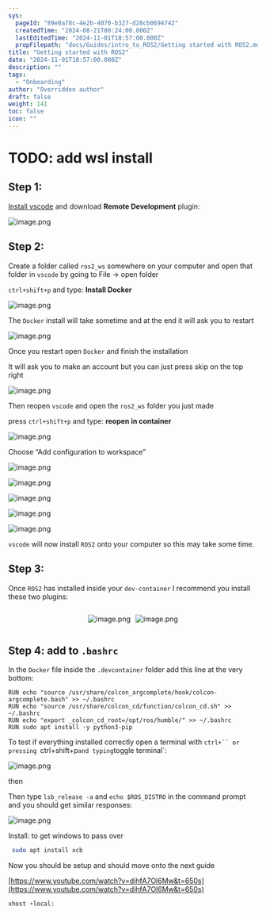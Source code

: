 ```yaml
---
sys:
  pageId: "89e0a78c-4e2b-4070-b327-d28cb0694742"
  createdTime: "2024-08-21T00:24:00.000Z"
  lastEditedTime: "2024-11-01T18:57:00.000Z"
  propFilepath: "docs/Guides/intro_to_ROS2/Getting started with ROS2.md"
title: "Getting started with ROS2"
date: "2024-11-01T18:57:00.000Z"
description: ""
tags:
  - "Onboarding"
author: "Overridden author"
draft: false
weight: 141
toc: false
icon: ""
---
```


# TODO: add wsl install

## Step 1:

[Install vscode](https://code.visualstudio.com/download) and download **Remote Development** plugin:

![image.png](https://prod-files-secure.s3.us-west-2.amazonaws.com/d518164a-d88e-44d1-a4ee-3adb3bd8bce0/efb52993-1881-4a40-b95e-6f020334f022/image.png?X-Amz-Algorithm=AWS4-HMAC-SHA256&X-Amz-Content-Sha256=UNSIGNED-PAYLOAD&X-Amz-Credential=ASIAZI2LB466TXTYUIFB%2F20250328%2Fus-west-2%2Fs3%2Faws4_request&X-Amz-Date=20250328T210714Z&X-Amz-Expires=3600&X-Amz-Security-Token=IQoJb3JpZ2luX2VjEP3%2F%2F%2F%2F%2F%2F%2F%2F%2F%2FwEaCXVzLXdlc3QtMiJGMEQCIDYaOE6hP48uqef18Sn7vl52kpQgDOxLfLjTqpO2TbMWAiBkQocYttQPbGwpQm1tsdGW9ZD02BsRBbGplfLFg6%2Fgjyr%2FAwhmEAAaDDYzNzQyMzE4MzgwNSIMKHtPjQCpQPOMNY%2FxKtwDtCurUy9CNLvMW%2BxAmNfdTqA8zhFvblIvJejtDHf45NvDw3eCQwhR1Tuku5diDKLT1dq5z6KV6VnrdOLyhNXYxpBoMI7Maf4GXB6n6s3fadQKjsSoA3d3o8ku3c6PYBS0a4ZGs450M457ZXWXoYUidVIoAQR24oi919%2FC4UOmrFeo1k%2FHzbS7wnNeiDej%2BH7HUDHw%2FulgXcZF9zKVX0F12Tw8GrRobZh43IPe8OrjBBTJWvvg4mt%2FgVHIOFzY0AV975QWxc%2FSYMzU%2FKVlvbJy8xAwUXSvHdfOM0n741GhUSnhI5Gr7GDcArOPlgFh3cYLB9ofp%2Bpq6lBK3nRVRGApFLuZsapCye2SYt4zb4y7GJNnMkIf%2BG%2Fg6Mfs%2BYvu0z5XjDJ0JCU9ktIyFfUrNpZZmyY5hZDQ7kSk6lXxLity%2FxcQvqK%2F0sl6wQMkAnA7tuqMfDCElj%2FisPfSsAMEy5KG371NpIEqF6mHSdTpDBMdq3ovKvljy5Dv28s1pgHJd4bp2xj3gLGYazRCyMTmVdfC31WzAQubX%2F7nmsboPG%2Fa1p1byEPXLSIegBfYSZHP9vVaO6WxodNLlnb8yiGYXm20DDmVIopjUg2NATk1rbauc0LpoPhXXAgIs6gAO4Qw8I6cvwY6pgHhKWBc9U7N7tjnsIFX83Cje6o4ZaV2ByanYQi04k0A2XBpKjRdMUkJPdQbIMotP06HktORKv2u5PiiHoL6TSp4Ctf2p2zeDAWxqarYcBgVYpugcSRpOoilXhkUM0mMwAk5mKFSafaLpoL1lAgAMcoFP%2BMMrCAag2WPad%2BX9hC19m8A0BjnLb6b92YmZFv0a2P%2BPyAQHsnDwIdFxDE%2B1MXFZZ%2FUmCY9&X-Amz-Signature=48050657d6953f80484829f699832e6c50490c46db43db4401f91321c842376d&X-Amz-SignedHeaders=host&x-id=GetObject)

## Step 2:

Create a folder called `ros2_ws` somewhere on your computer and open that folder in `vscode` by going to File → open folder 

`ctrl+shift+p` and type: **Install Docker**

![image.png](https://prod-files-secure.s3.us-west-2.amazonaws.com/d518164a-d88e-44d1-a4ee-3adb3bd8bce0/2269dc0e-1cd5-47ff-bceb-c04ad9b2eab0/image.png?X-Amz-Algorithm=AWS4-HMAC-SHA256&X-Amz-Content-Sha256=UNSIGNED-PAYLOAD&X-Amz-Credential=ASIAZI2LB466TXTYUIFB%2F20250328%2Fus-west-2%2Fs3%2Faws4_request&X-Amz-Date=20250328T210714Z&X-Amz-Expires=3600&X-Amz-Security-Token=IQoJb3JpZ2luX2VjEP3%2F%2F%2F%2F%2F%2F%2F%2F%2F%2FwEaCXVzLXdlc3QtMiJGMEQCIDYaOE6hP48uqef18Sn7vl52kpQgDOxLfLjTqpO2TbMWAiBkQocYttQPbGwpQm1tsdGW9ZD02BsRBbGplfLFg6%2Fgjyr%2FAwhmEAAaDDYzNzQyMzE4MzgwNSIMKHtPjQCpQPOMNY%2FxKtwDtCurUy9CNLvMW%2BxAmNfdTqA8zhFvblIvJejtDHf45NvDw3eCQwhR1Tuku5diDKLT1dq5z6KV6VnrdOLyhNXYxpBoMI7Maf4GXB6n6s3fadQKjsSoA3d3o8ku3c6PYBS0a4ZGs450M457ZXWXoYUidVIoAQR24oi919%2FC4UOmrFeo1k%2FHzbS7wnNeiDej%2BH7HUDHw%2FulgXcZF9zKVX0F12Tw8GrRobZh43IPe8OrjBBTJWvvg4mt%2FgVHIOFzY0AV975QWxc%2FSYMzU%2FKVlvbJy8xAwUXSvHdfOM0n741GhUSnhI5Gr7GDcArOPlgFh3cYLB9ofp%2Bpq6lBK3nRVRGApFLuZsapCye2SYt4zb4y7GJNnMkIf%2BG%2Fg6Mfs%2BYvu0z5XjDJ0JCU9ktIyFfUrNpZZmyY5hZDQ7kSk6lXxLity%2FxcQvqK%2F0sl6wQMkAnA7tuqMfDCElj%2FisPfSsAMEy5KG371NpIEqF6mHSdTpDBMdq3ovKvljy5Dv28s1pgHJd4bp2xj3gLGYazRCyMTmVdfC31WzAQubX%2F7nmsboPG%2Fa1p1byEPXLSIegBfYSZHP9vVaO6WxodNLlnb8yiGYXm20DDmVIopjUg2NATk1rbauc0LpoPhXXAgIs6gAO4Qw8I6cvwY6pgHhKWBc9U7N7tjnsIFX83Cje6o4ZaV2ByanYQi04k0A2XBpKjRdMUkJPdQbIMotP06HktORKv2u5PiiHoL6TSp4Ctf2p2zeDAWxqarYcBgVYpugcSRpOoilXhkUM0mMwAk5mKFSafaLpoL1lAgAMcoFP%2BMMrCAag2WPad%2BX9hC19m8A0BjnLb6b92YmZFv0a2P%2BPyAQHsnDwIdFxDE%2B1MXFZZ%2FUmCY9&X-Amz-Signature=6911fbb774c35e37c0fbee9e64ef32c2ce4ee3c453ca25d55ef0040fe69e996d&X-Amz-SignedHeaders=host&x-id=GetObject)

The `Docker` install will take sometime and at the end it will ask you to restart

![image.png](https://prod-files-secure.s3.us-west-2.amazonaws.com/d518164a-d88e-44d1-a4ee-3adb3bd8bce0/ed233f78-be33-4b1f-b89c-9c346c0e961e/image.png?X-Amz-Algorithm=AWS4-HMAC-SHA256&X-Amz-Content-Sha256=UNSIGNED-PAYLOAD&X-Amz-Credential=ASIAZI2LB466TXTYUIFB%2F20250328%2Fus-west-2%2Fs3%2Faws4_request&X-Amz-Date=20250328T210714Z&X-Amz-Expires=3600&X-Amz-Security-Token=IQoJb3JpZ2luX2VjEP3%2F%2F%2F%2F%2F%2F%2F%2F%2F%2FwEaCXVzLXdlc3QtMiJGMEQCIDYaOE6hP48uqef18Sn7vl52kpQgDOxLfLjTqpO2TbMWAiBkQocYttQPbGwpQm1tsdGW9ZD02BsRBbGplfLFg6%2Fgjyr%2FAwhmEAAaDDYzNzQyMzE4MzgwNSIMKHtPjQCpQPOMNY%2FxKtwDtCurUy9CNLvMW%2BxAmNfdTqA8zhFvblIvJejtDHf45NvDw3eCQwhR1Tuku5diDKLT1dq5z6KV6VnrdOLyhNXYxpBoMI7Maf4GXB6n6s3fadQKjsSoA3d3o8ku3c6PYBS0a4ZGs450M457ZXWXoYUidVIoAQR24oi919%2FC4UOmrFeo1k%2FHzbS7wnNeiDej%2BH7HUDHw%2FulgXcZF9zKVX0F12Tw8GrRobZh43IPe8OrjBBTJWvvg4mt%2FgVHIOFzY0AV975QWxc%2FSYMzU%2FKVlvbJy8xAwUXSvHdfOM0n741GhUSnhI5Gr7GDcArOPlgFh3cYLB9ofp%2Bpq6lBK3nRVRGApFLuZsapCye2SYt4zb4y7GJNnMkIf%2BG%2Fg6Mfs%2BYvu0z5XjDJ0JCU9ktIyFfUrNpZZmyY5hZDQ7kSk6lXxLity%2FxcQvqK%2F0sl6wQMkAnA7tuqMfDCElj%2FisPfSsAMEy5KG371NpIEqF6mHSdTpDBMdq3ovKvljy5Dv28s1pgHJd4bp2xj3gLGYazRCyMTmVdfC31WzAQubX%2F7nmsboPG%2Fa1p1byEPXLSIegBfYSZHP9vVaO6WxodNLlnb8yiGYXm20DDmVIopjUg2NATk1rbauc0LpoPhXXAgIs6gAO4Qw8I6cvwY6pgHhKWBc9U7N7tjnsIFX83Cje6o4ZaV2ByanYQi04k0A2XBpKjRdMUkJPdQbIMotP06HktORKv2u5PiiHoL6TSp4Ctf2p2zeDAWxqarYcBgVYpugcSRpOoilXhkUM0mMwAk5mKFSafaLpoL1lAgAMcoFP%2BMMrCAag2WPad%2BX9hC19m8A0BjnLb6b92YmZFv0a2P%2BPyAQHsnDwIdFxDE%2B1MXFZZ%2FUmCY9&X-Amz-Signature=776ef8d6513d9ca8276d70ed12ea3421ea39f6064e74ad14797b549d6ef462cc&X-Amz-SignedHeaders=host&x-id=GetObject)

Once you restart open `Docker` and finish the installation

It will ask you to make an account but you can just press skip on the top right

![image.png](https://prod-files-secure.s3.us-west-2.amazonaws.com/d518164a-d88e-44d1-a4ee-3adb3bd8bce0/21010ad9-1659-4fd9-9f59-9932a09b2a3d/image.png?X-Amz-Algorithm=AWS4-HMAC-SHA256&X-Amz-Content-Sha256=UNSIGNED-PAYLOAD&X-Amz-Credential=ASIAZI2LB466TXTYUIFB%2F20250328%2Fus-west-2%2Fs3%2Faws4_request&X-Amz-Date=20250328T210714Z&X-Amz-Expires=3600&X-Amz-Security-Token=IQoJb3JpZ2luX2VjEP3%2F%2F%2F%2F%2F%2F%2F%2F%2F%2FwEaCXVzLXdlc3QtMiJGMEQCIDYaOE6hP48uqef18Sn7vl52kpQgDOxLfLjTqpO2TbMWAiBkQocYttQPbGwpQm1tsdGW9ZD02BsRBbGplfLFg6%2Fgjyr%2FAwhmEAAaDDYzNzQyMzE4MzgwNSIMKHtPjQCpQPOMNY%2FxKtwDtCurUy9CNLvMW%2BxAmNfdTqA8zhFvblIvJejtDHf45NvDw3eCQwhR1Tuku5diDKLT1dq5z6KV6VnrdOLyhNXYxpBoMI7Maf4GXB6n6s3fadQKjsSoA3d3o8ku3c6PYBS0a4ZGs450M457ZXWXoYUidVIoAQR24oi919%2FC4UOmrFeo1k%2FHzbS7wnNeiDej%2BH7HUDHw%2FulgXcZF9zKVX0F12Tw8GrRobZh43IPe8OrjBBTJWvvg4mt%2FgVHIOFzY0AV975QWxc%2FSYMzU%2FKVlvbJy8xAwUXSvHdfOM0n741GhUSnhI5Gr7GDcArOPlgFh3cYLB9ofp%2Bpq6lBK3nRVRGApFLuZsapCye2SYt4zb4y7GJNnMkIf%2BG%2Fg6Mfs%2BYvu0z5XjDJ0JCU9ktIyFfUrNpZZmyY5hZDQ7kSk6lXxLity%2FxcQvqK%2F0sl6wQMkAnA7tuqMfDCElj%2FisPfSsAMEy5KG371NpIEqF6mHSdTpDBMdq3ovKvljy5Dv28s1pgHJd4bp2xj3gLGYazRCyMTmVdfC31WzAQubX%2F7nmsboPG%2Fa1p1byEPXLSIegBfYSZHP9vVaO6WxodNLlnb8yiGYXm20DDmVIopjUg2NATk1rbauc0LpoPhXXAgIs6gAO4Qw8I6cvwY6pgHhKWBc9U7N7tjnsIFX83Cje6o4ZaV2ByanYQi04k0A2XBpKjRdMUkJPdQbIMotP06HktORKv2u5PiiHoL6TSp4Ctf2p2zeDAWxqarYcBgVYpugcSRpOoilXhkUM0mMwAk5mKFSafaLpoL1lAgAMcoFP%2BMMrCAag2WPad%2BX9hC19m8A0BjnLb6b92YmZFv0a2P%2BPyAQHsnDwIdFxDE%2B1MXFZZ%2FUmCY9&X-Amz-Signature=39302a5123a5a5d63e0b5f1f07c664538eeef2172072e5ceb17676b0820c36ca&X-Amz-SignedHeaders=host&x-id=GetObject)

Then reopen `vscode` and open the `ros2_ws` folder you just made

press `ctrl+shift+p` and type: **reopen in container**

![image.png](https://prod-files-secure.s3.us-west-2.amazonaws.com/d518164a-d88e-44d1-a4ee-3adb3bd8bce0/4e93b8c2-41ad-488c-8095-c74205196118/image.png?X-Amz-Algorithm=AWS4-HMAC-SHA256&X-Amz-Content-Sha256=UNSIGNED-PAYLOAD&X-Amz-Credential=ASIAZI2LB466TXTYUIFB%2F20250328%2Fus-west-2%2Fs3%2Faws4_request&X-Amz-Date=20250328T210714Z&X-Amz-Expires=3600&X-Amz-Security-Token=IQoJb3JpZ2luX2VjEP3%2F%2F%2F%2F%2F%2F%2F%2F%2F%2FwEaCXVzLXdlc3QtMiJGMEQCIDYaOE6hP48uqef18Sn7vl52kpQgDOxLfLjTqpO2TbMWAiBkQocYttQPbGwpQm1tsdGW9ZD02BsRBbGplfLFg6%2Fgjyr%2FAwhmEAAaDDYzNzQyMzE4MzgwNSIMKHtPjQCpQPOMNY%2FxKtwDtCurUy9CNLvMW%2BxAmNfdTqA8zhFvblIvJejtDHf45NvDw3eCQwhR1Tuku5diDKLT1dq5z6KV6VnrdOLyhNXYxpBoMI7Maf4GXB6n6s3fadQKjsSoA3d3o8ku3c6PYBS0a4ZGs450M457ZXWXoYUidVIoAQR24oi919%2FC4UOmrFeo1k%2FHzbS7wnNeiDej%2BH7HUDHw%2FulgXcZF9zKVX0F12Tw8GrRobZh43IPe8OrjBBTJWvvg4mt%2FgVHIOFzY0AV975QWxc%2FSYMzU%2FKVlvbJy8xAwUXSvHdfOM0n741GhUSnhI5Gr7GDcArOPlgFh3cYLB9ofp%2Bpq6lBK3nRVRGApFLuZsapCye2SYt4zb4y7GJNnMkIf%2BG%2Fg6Mfs%2BYvu0z5XjDJ0JCU9ktIyFfUrNpZZmyY5hZDQ7kSk6lXxLity%2FxcQvqK%2F0sl6wQMkAnA7tuqMfDCElj%2FisPfSsAMEy5KG371NpIEqF6mHSdTpDBMdq3ovKvljy5Dv28s1pgHJd4bp2xj3gLGYazRCyMTmVdfC31WzAQubX%2F7nmsboPG%2Fa1p1byEPXLSIegBfYSZHP9vVaO6WxodNLlnb8yiGYXm20DDmVIopjUg2NATk1rbauc0LpoPhXXAgIs6gAO4Qw8I6cvwY6pgHhKWBc9U7N7tjnsIFX83Cje6o4ZaV2ByanYQi04k0A2XBpKjRdMUkJPdQbIMotP06HktORKv2u5PiiHoL6TSp4Ctf2p2zeDAWxqarYcBgVYpugcSRpOoilXhkUM0mMwAk5mKFSafaLpoL1lAgAMcoFP%2BMMrCAag2WPad%2BX9hC19m8A0BjnLb6b92YmZFv0a2P%2BPyAQHsnDwIdFxDE%2B1MXFZZ%2FUmCY9&X-Amz-Signature=11f25f7d381646683814a776989af84219c93af6d67ae92315cbfb6dadb4d50b&X-Amz-SignedHeaders=host&x-id=GetObject)

Choose “Add configuration to workspace”

![image.png](https://prod-files-secure.s3.us-west-2.amazonaws.com/d518164a-d88e-44d1-a4ee-3adb3bd8bce0/9560b282-5060-4989-ba37-97e7b2c22476/image.png?X-Amz-Algorithm=AWS4-HMAC-SHA256&X-Amz-Content-Sha256=UNSIGNED-PAYLOAD&X-Amz-Credential=ASIAZI2LB466TXTYUIFB%2F20250328%2Fus-west-2%2Fs3%2Faws4_request&X-Amz-Date=20250328T210714Z&X-Amz-Expires=3600&X-Amz-Security-Token=IQoJb3JpZ2luX2VjEP3%2F%2F%2F%2F%2F%2F%2F%2F%2F%2FwEaCXVzLXdlc3QtMiJGMEQCIDYaOE6hP48uqef18Sn7vl52kpQgDOxLfLjTqpO2TbMWAiBkQocYttQPbGwpQm1tsdGW9ZD02BsRBbGplfLFg6%2Fgjyr%2FAwhmEAAaDDYzNzQyMzE4MzgwNSIMKHtPjQCpQPOMNY%2FxKtwDtCurUy9CNLvMW%2BxAmNfdTqA8zhFvblIvJejtDHf45NvDw3eCQwhR1Tuku5diDKLT1dq5z6KV6VnrdOLyhNXYxpBoMI7Maf4GXB6n6s3fadQKjsSoA3d3o8ku3c6PYBS0a4ZGs450M457ZXWXoYUidVIoAQR24oi919%2FC4UOmrFeo1k%2FHzbS7wnNeiDej%2BH7HUDHw%2FulgXcZF9zKVX0F12Tw8GrRobZh43IPe8OrjBBTJWvvg4mt%2FgVHIOFzY0AV975QWxc%2FSYMzU%2FKVlvbJy8xAwUXSvHdfOM0n741GhUSnhI5Gr7GDcArOPlgFh3cYLB9ofp%2Bpq6lBK3nRVRGApFLuZsapCye2SYt4zb4y7GJNnMkIf%2BG%2Fg6Mfs%2BYvu0z5XjDJ0JCU9ktIyFfUrNpZZmyY5hZDQ7kSk6lXxLity%2FxcQvqK%2F0sl6wQMkAnA7tuqMfDCElj%2FisPfSsAMEy5KG371NpIEqF6mHSdTpDBMdq3ovKvljy5Dv28s1pgHJd4bp2xj3gLGYazRCyMTmVdfC31WzAQubX%2F7nmsboPG%2Fa1p1byEPXLSIegBfYSZHP9vVaO6WxodNLlnb8yiGYXm20DDmVIopjUg2NATk1rbauc0LpoPhXXAgIs6gAO4Qw8I6cvwY6pgHhKWBc9U7N7tjnsIFX83Cje6o4ZaV2ByanYQi04k0A2XBpKjRdMUkJPdQbIMotP06HktORKv2u5PiiHoL6TSp4Ctf2p2zeDAWxqarYcBgVYpugcSRpOoilXhkUM0mMwAk5mKFSafaLpoL1lAgAMcoFP%2BMMrCAag2WPad%2BX9hC19m8A0BjnLb6b92YmZFv0a2P%2BPyAQHsnDwIdFxDE%2B1MXFZZ%2FUmCY9&X-Amz-Signature=7dbfa25b8fb12258f70ce7d96ea7efe595fd71ecf0e0ee4bf5abc7ab637532d6&X-Amz-SignedHeaders=host&x-id=GetObject)

![image.png](https://prod-files-secure.s3.us-west-2.amazonaws.com/d518164a-d88e-44d1-a4ee-3adb3bd8bce0/2ee63f81-886b-48e8-a553-dc6e5eac99e4/image.png?X-Amz-Algorithm=AWS4-HMAC-SHA256&X-Amz-Content-Sha256=UNSIGNED-PAYLOAD&X-Amz-Credential=ASIAZI2LB466TXTYUIFB%2F20250328%2Fus-west-2%2Fs3%2Faws4_request&X-Amz-Date=20250328T210714Z&X-Amz-Expires=3600&X-Amz-Security-Token=IQoJb3JpZ2luX2VjEP3%2F%2F%2F%2F%2F%2F%2F%2F%2F%2FwEaCXVzLXdlc3QtMiJGMEQCIDYaOE6hP48uqef18Sn7vl52kpQgDOxLfLjTqpO2TbMWAiBkQocYttQPbGwpQm1tsdGW9ZD02BsRBbGplfLFg6%2Fgjyr%2FAwhmEAAaDDYzNzQyMzE4MzgwNSIMKHtPjQCpQPOMNY%2FxKtwDtCurUy9CNLvMW%2BxAmNfdTqA8zhFvblIvJejtDHf45NvDw3eCQwhR1Tuku5diDKLT1dq5z6KV6VnrdOLyhNXYxpBoMI7Maf4GXB6n6s3fadQKjsSoA3d3o8ku3c6PYBS0a4ZGs450M457ZXWXoYUidVIoAQR24oi919%2FC4UOmrFeo1k%2FHzbS7wnNeiDej%2BH7HUDHw%2FulgXcZF9zKVX0F12Tw8GrRobZh43IPe8OrjBBTJWvvg4mt%2FgVHIOFzY0AV975QWxc%2FSYMzU%2FKVlvbJy8xAwUXSvHdfOM0n741GhUSnhI5Gr7GDcArOPlgFh3cYLB9ofp%2Bpq6lBK3nRVRGApFLuZsapCye2SYt4zb4y7GJNnMkIf%2BG%2Fg6Mfs%2BYvu0z5XjDJ0JCU9ktIyFfUrNpZZmyY5hZDQ7kSk6lXxLity%2FxcQvqK%2F0sl6wQMkAnA7tuqMfDCElj%2FisPfSsAMEy5KG371NpIEqF6mHSdTpDBMdq3ovKvljy5Dv28s1pgHJd4bp2xj3gLGYazRCyMTmVdfC31WzAQubX%2F7nmsboPG%2Fa1p1byEPXLSIegBfYSZHP9vVaO6WxodNLlnb8yiGYXm20DDmVIopjUg2NATk1rbauc0LpoPhXXAgIs6gAO4Qw8I6cvwY6pgHhKWBc9U7N7tjnsIFX83Cje6o4ZaV2ByanYQi04k0A2XBpKjRdMUkJPdQbIMotP06HktORKv2u5PiiHoL6TSp4Ctf2p2zeDAWxqarYcBgVYpugcSRpOoilXhkUM0mMwAk5mKFSafaLpoL1lAgAMcoFP%2BMMrCAag2WPad%2BX9hC19m8A0BjnLb6b92YmZFv0a2P%2BPyAQHsnDwIdFxDE%2B1MXFZZ%2FUmCY9&X-Amz-Signature=205ee69a21192c065da37fd4632a1a7fed52fece92fd6c2c7a8978ebabfef611&X-Amz-SignedHeaders=host&x-id=GetObject)

![image.png](https://prod-files-secure.s3.us-west-2.amazonaws.com/d518164a-d88e-44d1-a4ee-3adb3bd8bce0/ae1580b2-b048-407e-aed9-b584224a7a04/image.png?X-Amz-Algorithm=AWS4-HMAC-SHA256&X-Amz-Content-Sha256=UNSIGNED-PAYLOAD&X-Amz-Credential=ASIAZI2LB466TXTYUIFB%2F20250328%2Fus-west-2%2Fs3%2Faws4_request&X-Amz-Date=20250328T210714Z&X-Amz-Expires=3600&X-Amz-Security-Token=IQoJb3JpZ2luX2VjEP3%2F%2F%2F%2F%2F%2F%2F%2F%2F%2FwEaCXVzLXdlc3QtMiJGMEQCIDYaOE6hP48uqef18Sn7vl52kpQgDOxLfLjTqpO2TbMWAiBkQocYttQPbGwpQm1tsdGW9ZD02BsRBbGplfLFg6%2Fgjyr%2FAwhmEAAaDDYzNzQyMzE4MzgwNSIMKHtPjQCpQPOMNY%2FxKtwDtCurUy9CNLvMW%2BxAmNfdTqA8zhFvblIvJejtDHf45NvDw3eCQwhR1Tuku5diDKLT1dq5z6KV6VnrdOLyhNXYxpBoMI7Maf4GXB6n6s3fadQKjsSoA3d3o8ku3c6PYBS0a4ZGs450M457ZXWXoYUidVIoAQR24oi919%2FC4UOmrFeo1k%2FHzbS7wnNeiDej%2BH7HUDHw%2FulgXcZF9zKVX0F12Tw8GrRobZh43IPe8OrjBBTJWvvg4mt%2FgVHIOFzY0AV975QWxc%2FSYMzU%2FKVlvbJy8xAwUXSvHdfOM0n741GhUSnhI5Gr7GDcArOPlgFh3cYLB9ofp%2Bpq6lBK3nRVRGApFLuZsapCye2SYt4zb4y7GJNnMkIf%2BG%2Fg6Mfs%2BYvu0z5XjDJ0JCU9ktIyFfUrNpZZmyY5hZDQ7kSk6lXxLity%2FxcQvqK%2F0sl6wQMkAnA7tuqMfDCElj%2FisPfSsAMEy5KG371NpIEqF6mHSdTpDBMdq3ovKvljy5Dv28s1pgHJd4bp2xj3gLGYazRCyMTmVdfC31WzAQubX%2F7nmsboPG%2Fa1p1byEPXLSIegBfYSZHP9vVaO6WxodNLlnb8yiGYXm20DDmVIopjUg2NATk1rbauc0LpoPhXXAgIs6gAO4Qw8I6cvwY6pgHhKWBc9U7N7tjnsIFX83Cje6o4ZaV2ByanYQi04k0A2XBpKjRdMUkJPdQbIMotP06HktORKv2u5PiiHoL6TSp4Ctf2p2zeDAWxqarYcBgVYpugcSRpOoilXhkUM0mMwAk5mKFSafaLpoL1lAgAMcoFP%2BMMrCAag2WPad%2BX9hC19m8A0BjnLb6b92YmZFv0a2P%2BPyAQHsnDwIdFxDE%2B1MXFZZ%2FUmCY9&X-Amz-Signature=2f8191bc4c032596e7d220872242deaa6a96b4bcac12d207ad0af5b3c8e344f4&X-Amz-SignedHeaders=host&x-id=GetObject)

![image.png](https://prod-files-secure.s3.us-west-2.amazonaws.com/d518164a-d88e-44d1-a4ee-3adb3bd8bce0/53255b28-f75e-430f-b9e3-c0ac8577e42b/image.png?X-Amz-Algorithm=AWS4-HMAC-SHA256&X-Amz-Content-Sha256=UNSIGNED-PAYLOAD&X-Amz-Credential=ASIAZI2LB466TXTYUIFB%2F20250328%2Fus-west-2%2Fs3%2Faws4_request&X-Amz-Date=20250328T210714Z&X-Amz-Expires=3600&X-Amz-Security-Token=IQoJb3JpZ2luX2VjEP3%2F%2F%2F%2F%2F%2F%2F%2F%2F%2FwEaCXVzLXdlc3QtMiJGMEQCIDYaOE6hP48uqef18Sn7vl52kpQgDOxLfLjTqpO2TbMWAiBkQocYttQPbGwpQm1tsdGW9ZD02BsRBbGplfLFg6%2Fgjyr%2FAwhmEAAaDDYzNzQyMzE4MzgwNSIMKHtPjQCpQPOMNY%2FxKtwDtCurUy9CNLvMW%2BxAmNfdTqA8zhFvblIvJejtDHf45NvDw3eCQwhR1Tuku5diDKLT1dq5z6KV6VnrdOLyhNXYxpBoMI7Maf4GXB6n6s3fadQKjsSoA3d3o8ku3c6PYBS0a4ZGs450M457ZXWXoYUidVIoAQR24oi919%2FC4UOmrFeo1k%2FHzbS7wnNeiDej%2BH7HUDHw%2FulgXcZF9zKVX0F12Tw8GrRobZh43IPe8OrjBBTJWvvg4mt%2FgVHIOFzY0AV975QWxc%2FSYMzU%2FKVlvbJy8xAwUXSvHdfOM0n741GhUSnhI5Gr7GDcArOPlgFh3cYLB9ofp%2Bpq6lBK3nRVRGApFLuZsapCye2SYt4zb4y7GJNnMkIf%2BG%2Fg6Mfs%2BYvu0z5XjDJ0JCU9ktIyFfUrNpZZmyY5hZDQ7kSk6lXxLity%2FxcQvqK%2F0sl6wQMkAnA7tuqMfDCElj%2FisPfSsAMEy5KG371NpIEqF6mHSdTpDBMdq3ovKvljy5Dv28s1pgHJd4bp2xj3gLGYazRCyMTmVdfC31WzAQubX%2F7nmsboPG%2Fa1p1byEPXLSIegBfYSZHP9vVaO6WxodNLlnb8yiGYXm20DDmVIopjUg2NATk1rbauc0LpoPhXXAgIs6gAO4Qw8I6cvwY6pgHhKWBc9U7N7tjnsIFX83Cje6o4ZaV2ByanYQi04k0A2XBpKjRdMUkJPdQbIMotP06HktORKv2u5PiiHoL6TSp4Ctf2p2zeDAWxqarYcBgVYpugcSRpOoilXhkUM0mMwAk5mKFSafaLpoL1lAgAMcoFP%2BMMrCAag2WPad%2BX9hC19m8A0BjnLb6b92YmZFv0a2P%2BPyAQHsnDwIdFxDE%2B1MXFZZ%2FUmCY9&X-Amz-Signature=214c632f3c68a075eccd43b05276cefea02ec06c94adbbe9aab2c7fb294abc58&X-Amz-SignedHeaders=host&x-id=GetObject)

![image.png](https://prod-files-secure.s3.us-west-2.amazonaws.com/d518164a-d88e-44d1-a4ee-3adb3bd8bce0/7c562767-5af9-4ffb-97d1-327bcdf4ee00/image.png?X-Amz-Algorithm=AWS4-HMAC-SHA256&X-Amz-Content-Sha256=UNSIGNED-PAYLOAD&X-Amz-Credential=ASIAZI2LB466TXTYUIFB%2F20250328%2Fus-west-2%2Fs3%2Faws4_request&X-Amz-Date=20250328T210714Z&X-Amz-Expires=3600&X-Amz-Security-Token=IQoJb3JpZ2luX2VjEP3%2F%2F%2F%2F%2F%2F%2F%2F%2F%2FwEaCXVzLXdlc3QtMiJGMEQCIDYaOE6hP48uqef18Sn7vl52kpQgDOxLfLjTqpO2TbMWAiBkQocYttQPbGwpQm1tsdGW9ZD02BsRBbGplfLFg6%2Fgjyr%2FAwhmEAAaDDYzNzQyMzE4MzgwNSIMKHtPjQCpQPOMNY%2FxKtwDtCurUy9CNLvMW%2BxAmNfdTqA8zhFvblIvJejtDHf45NvDw3eCQwhR1Tuku5diDKLT1dq5z6KV6VnrdOLyhNXYxpBoMI7Maf4GXB6n6s3fadQKjsSoA3d3o8ku3c6PYBS0a4ZGs450M457ZXWXoYUidVIoAQR24oi919%2FC4UOmrFeo1k%2FHzbS7wnNeiDej%2BH7HUDHw%2FulgXcZF9zKVX0F12Tw8GrRobZh43IPe8OrjBBTJWvvg4mt%2FgVHIOFzY0AV975QWxc%2FSYMzU%2FKVlvbJy8xAwUXSvHdfOM0n741GhUSnhI5Gr7GDcArOPlgFh3cYLB9ofp%2Bpq6lBK3nRVRGApFLuZsapCye2SYt4zb4y7GJNnMkIf%2BG%2Fg6Mfs%2BYvu0z5XjDJ0JCU9ktIyFfUrNpZZmyY5hZDQ7kSk6lXxLity%2FxcQvqK%2F0sl6wQMkAnA7tuqMfDCElj%2FisPfSsAMEy5KG371NpIEqF6mHSdTpDBMdq3ovKvljy5Dv28s1pgHJd4bp2xj3gLGYazRCyMTmVdfC31WzAQubX%2F7nmsboPG%2Fa1p1byEPXLSIegBfYSZHP9vVaO6WxodNLlnb8yiGYXm20DDmVIopjUg2NATk1rbauc0LpoPhXXAgIs6gAO4Qw8I6cvwY6pgHhKWBc9U7N7tjnsIFX83Cje6o4ZaV2ByanYQi04k0A2XBpKjRdMUkJPdQbIMotP06HktORKv2u5PiiHoL6TSp4Ctf2p2zeDAWxqarYcBgVYpugcSRpOoilXhkUM0mMwAk5mKFSafaLpoL1lAgAMcoFP%2BMMrCAag2WPad%2BX9hC19m8A0BjnLb6b92YmZFv0a2P%2BPyAQHsnDwIdFxDE%2B1MXFZZ%2FUmCY9&X-Amz-Signature=8dda397bcba40e1f8d1a21e1d3cb24e0ef8cf13c65519b881e7e2d1ecdc87d29&X-Amz-SignedHeaders=host&x-id=GetObject)

`vscode` will now install `ROS2` onto your computer so this may take some time.

## Step 3:

Once `ROS2` has installed inside your `dev-container` I recommend you install these two plugins:

<div style="display: flex;flex-direction: row; column-gap:10px; max-width: 630px;justify-content: center;">
<div>

![image.png](https://prod-files-secure.s3.us-west-2.amazonaws.com/d518164a-d88e-44d1-a4ee-3adb3bd8bce0/3fc3d550-5a54-4ba1-ba6b-faa01cdb7369/image.png?X-Amz-Algorithm=AWS4-HMAC-SHA256&X-Amz-Content-Sha256=UNSIGNED-PAYLOAD&X-Amz-Credential=ASIAZI2LB466QLZUYBVQ%2F20250328%2Fus-west-2%2Fs3%2Faws4_request&X-Amz-Date=20250328T210716Z&X-Amz-Expires=3600&X-Amz-Security-Token=IQoJb3JpZ2luX2VjEP3%2F%2F%2F%2F%2F%2F%2F%2F%2F%2FwEaCXVzLXdlc3QtMiJHMEUCIGJ1nJwKPMWHRsQJdgPssTakaWOVbxRVhxkf8tUZdy7gAiEA4xJ1NfDJQiBqVnOTZZpp78TZbWdBzWfzblXAAjl3zcwq%2FwMIZhAAGgw2Mzc0MjMxODM4MDUiDLnFqdD4QYSQuW8vfircA1%2FYq409NY7aZTZKgCGh3H4qeh2UGasy%2BpD2mt9lBmqhBNX1z0c320nq4U%2B8TQ4mHoUoy0AZ%2Fatu90anSMkMlkfvC85%2F67bvxA9znoJthfCl%2Fo4fM2QY7Ns%2BwlRdKxPU%2F9Hlx%2FtsoCwI%2Fb8toVGUknlVDiU%2FVpYmnMG6G8Ve3dx3aX3raD4C4hidPuyQ3JaODQcnPJsi6rEDj0RxROFIxaynlflJAj%2FCjJirQcsbzFVFvYAtIZSeuU2uWQBUMRguL%2FDqjBowVuHGzqflkpxyQKam8BxbADpXbVFAWt9%2FUWqB24Q9okT8PdMefnt1j2wIORA0fGh9kb%2FihcpRn0vRIp298QK3ZW%2FDnj9oJaO8M9iCeIUZjALE6ZTbOvthxsj%2FTTmVEpobAV6bZ%2BaYC%2FSwcUr9H2%2FY2dgXpXHMWIC875xH6gmytTv8gNirC1IOSM5BClrrsx%2BmQG%2FzdUxTrFaHQfWPEMO31OQ8949RS5E9Z%2BDFDZ2wEg7c5itFNAY7MgOqc89YBi%2F6nZdQkdgNLfUOtQCGJSAZYhFuYJM0ZqIXC1jE%2Fju2RFWc5Rte9cO2Fm70P12xC%2FBrg8w2EN3%2BWe8VHqkPFtP6ozZcCwdzCiH0gD%2BL4VDSZrCQ%2F2XF8IW9MNKOnL8GOqUBJFhXLE%2BN%2FJ%2F5p%2FlC66CQPIIbZbGw3CHm4dAXStvSrqKN5nx90UKN16VBA%2BkhYbYjqVsBetY0007z%2B2Q6UQeoZRzzCMRKPv%2FHFO19nMeAMO1PzmFF9ryBYlvr5T1OP%2FNgET98iN3aKJO9yXxjQgRh9htTMb9wrWHIDe5Ekg7P%2BDqHGPZaV2b5Nm36C7Cj%2BmLRtxmJoR2YhyyStsXwP2myWmOG3Lpd&X-Amz-Signature=f6bb1aa54825470a899e9f84823dc63ec6292dcbc618dcb323716a9f5dadef0e&X-Amz-SignedHeaders=host&x-id=GetObject)

</div>
<div>

![image.png](https://prod-files-secure.s3.us-west-2.amazonaws.com/d518164a-d88e-44d1-a4ee-3adb3bd8bce0/d994cc66-13c2-4093-a5a3-f84cf4601a82/image.png?X-Amz-Algorithm=AWS4-HMAC-SHA256&X-Amz-Content-Sha256=UNSIGNED-PAYLOAD&X-Amz-Credential=ASIAZI2LB466ZW7LTSPD%2F20250328%2Fus-west-2%2Fs3%2Faws4_request&X-Amz-Date=20250328T210716Z&X-Amz-Expires=3600&X-Amz-Security-Token=IQoJb3JpZ2luX2VjEP3%2F%2F%2F%2F%2F%2F%2F%2F%2F%2FwEaCXVzLXdlc3QtMiJHMEUCIQCYKaiZe9tUz9syb4Lh%2BpRuOif6mTo1J6%2B%2FR1XfJqJpqgIgad1%2F%2Bq%2BhWwl%2FqQcwPh8q7buRNgjOs2YBJHqr8oBr2dcq%2FwMIZhAAGgw2Mzc0MjMxODM4MDUiDN8XBVsQ5cYHrqH34ircA44eteyKx0a9gj3iZZqs72NpT37AEc3ykBfPRggY6N6nJIv0cnXlgtk8QHQ%2FdkygEqqff0mjRG2JnILKOaDXCsppVIx8TE%2BrTOf35Tf6NU0boz1UFf3shHGJIfASRJbTA3f7jK3Rk%2B9k%2FL42RFtSK8kOVOnKhsVY%2FyYeABSaUO13oOdC4qYRoEP3WyNCe6MlRlBe81zzUvjPu8tbJ5Zc2vm3gsyMOtPFGBRUYYTk45VvC47n%2Be7C%2FahaE3heylyIjyteRkq5lV5rDXbL%2B1FIwRFHjv4m5vm0O3%2FBDfz7ah9%2BQuDdLGI5Ohv12tak7M0VP2TBNYaHhT30eVFRFaMp13LVeavilUluiIsUrckJW1iDXSN%2BcOcyVWaNLw2%2Fu5ovT43ScFxHWXFBQx0LYpYEY%2FLwspHRoZwacqo0JojE0Q08n%2FvpzrcbNh8H2T7qIBpAXQOKRVvRSOGh6YU1uLuCho%2FJaGsEM1jqGoCR82%2BR9H%2Fm1uLNBzVMDCqnIPXiYCez054wEB6NTjrr5skE9xMZe422gESFTcQ4isf0ADbjZruEXfDz8KAkdBSPv1AZTzFKWN7G%2BA0NtKUImEFSuyBEzuh7JcygrjzTajAdQ9eDPNOoBNFqeVj8yvHMddlpMPOOnL8GOqUBKOO6JvwU%2FQ5c06GlhfjcBKz3K9Wbxl1GFf0HEC7PsWK76QekCIJBuGlHgnJC1Jw3Rctkld2Hm57%2BMh9LClp34Z4pNwcTS%2BQQjnzIbrDaDTn7yjzrHD%2BfURAFT%2BvNiSfWdnfOYVukz0TXpxrOMeA%2B2%2B%2FhveeB0hCVwHrFLA2mGOsJ6j7CY1b04Xr%2BPy2zMl2RyWHMdrsm8lvJmJXm11Gqd%2Braabwc&X-Amz-Signature=be4cbad9a128373f797984a52e5fc7e7735625dfa477db3eff76a7257e4c4130&X-Amz-SignedHeaders=host&x-id=GetObject)

</div>
</div>

## Step 4: add to `.bashrc`

In the `Docker` file inside the `.devcontainer` folder add this line at the very bottom: 

```docker
RUN echo "source /usr/share/colcon_argcomplete/hook/colcon-argcomplete.bash" >> ~/.bashrc
RUN echo "source /usr/share/colcon_cd/function/colcon_cd.sh" >> ~/.bashrc
RUN echo "export _colcon_cd_root=/opt/ros/humble/" >> ~/.bashrc
RUN sudo apt install -y python3-pip 
```

To test if everything installed correctly open a terminal with `ctrl+`` or pressing `ctrl+shift+p` and typing `toggle terminal`:

![image.png](https://prod-files-secure.s3.us-west-2.amazonaws.com/d518164a-d88e-44d1-a4ee-3adb3bd8bce0/6a4943d8-b04e-4c02-9a58-775f3384d1a5/image.png?X-Amz-Algorithm=AWS4-HMAC-SHA256&X-Amz-Content-Sha256=UNSIGNED-PAYLOAD&X-Amz-Credential=ASIAZI2LB466TXTYUIFB%2F20250328%2Fus-west-2%2Fs3%2Faws4_request&X-Amz-Date=20250328T210714Z&X-Amz-Expires=3600&X-Amz-Security-Token=IQoJb3JpZ2luX2VjEP3%2F%2F%2F%2F%2F%2F%2F%2F%2F%2FwEaCXVzLXdlc3QtMiJGMEQCIDYaOE6hP48uqef18Sn7vl52kpQgDOxLfLjTqpO2TbMWAiBkQocYttQPbGwpQm1tsdGW9ZD02BsRBbGplfLFg6%2Fgjyr%2FAwhmEAAaDDYzNzQyMzE4MzgwNSIMKHtPjQCpQPOMNY%2FxKtwDtCurUy9CNLvMW%2BxAmNfdTqA8zhFvblIvJejtDHf45NvDw3eCQwhR1Tuku5diDKLT1dq5z6KV6VnrdOLyhNXYxpBoMI7Maf4GXB6n6s3fadQKjsSoA3d3o8ku3c6PYBS0a4ZGs450M457ZXWXoYUidVIoAQR24oi919%2FC4UOmrFeo1k%2FHzbS7wnNeiDej%2BH7HUDHw%2FulgXcZF9zKVX0F12Tw8GrRobZh43IPe8OrjBBTJWvvg4mt%2FgVHIOFzY0AV975QWxc%2FSYMzU%2FKVlvbJy8xAwUXSvHdfOM0n741GhUSnhI5Gr7GDcArOPlgFh3cYLB9ofp%2Bpq6lBK3nRVRGApFLuZsapCye2SYt4zb4y7GJNnMkIf%2BG%2Fg6Mfs%2BYvu0z5XjDJ0JCU9ktIyFfUrNpZZmyY5hZDQ7kSk6lXxLity%2FxcQvqK%2F0sl6wQMkAnA7tuqMfDCElj%2FisPfSsAMEy5KG371NpIEqF6mHSdTpDBMdq3ovKvljy5Dv28s1pgHJd4bp2xj3gLGYazRCyMTmVdfC31WzAQubX%2F7nmsboPG%2Fa1p1byEPXLSIegBfYSZHP9vVaO6WxodNLlnb8yiGYXm20DDmVIopjUg2NATk1rbauc0LpoPhXXAgIs6gAO4Qw8I6cvwY6pgHhKWBc9U7N7tjnsIFX83Cje6o4ZaV2ByanYQi04k0A2XBpKjRdMUkJPdQbIMotP06HktORKv2u5PiiHoL6TSp4Ctf2p2zeDAWxqarYcBgVYpugcSRpOoilXhkUM0mMwAk5mKFSafaLpoL1lAgAMcoFP%2BMMrCAag2WPad%2BX9hC19m8A0BjnLb6b92YmZFv0a2P%2BPyAQHsnDwIdFxDE%2B1MXFZZ%2FUmCY9&X-Amz-Signature=869253630ac472233016f40f586c38546d4f3c4e0c014432a7bbccbd432f7fdc&X-Amz-SignedHeaders=host&x-id=GetObject)

then 

Then type `lsb_release -a` and `echo $ROS_DISTRO` in the command prompt and you should get similar responses:

![image.png](https://prod-files-secure.s3.us-west-2.amazonaws.com/d518164a-d88e-44d1-a4ee-3adb3bd8bce0/3e635dec-a805-4e85-8b9e-d000e5b71a4e/image.png?X-Amz-Algorithm=AWS4-HMAC-SHA256&X-Amz-Content-Sha256=UNSIGNED-PAYLOAD&X-Amz-Credential=ASIAZI2LB466TXTYUIFB%2F20250328%2Fus-west-2%2Fs3%2Faws4_request&X-Amz-Date=20250328T210714Z&X-Amz-Expires=3600&X-Amz-Security-Token=IQoJb3JpZ2luX2VjEP3%2F%2F%2F%2F%2F%2F%2F%2F%2F%2FwEaCXVzLXdlc3QtMiJGMEQCIDYaOE6hP48uqef18Sn7vl52kpQgDOxLfLjTqpO2TbMWAiBkQocYttQPbGwpQm1tsdGW9ZD02BsRBbGplfLFg6%2Fgjyr%2FAwhmEAAaDDYzNzQyMzE4MzgwNSIMKHtPjQCpQPOMNY%2FxKtwDtCurUy9CNLvMW%2BxAmNfdTqA8zhFvblIvJejtDHf45NvDw3eCQwhR1Tuku5diDKLT1dq5z6KV6VnrdOLyhNXYxpBoMI7Maf4GXB6n6s3fadQKjsSoA3d3o8ku3c6PYBS0a4ZGs450M457ZXWXoYUidVIoAQR24oi919%2FC4UOmrFeo1k%2FHzbS7wnNeiDej%2BH7HUDHw%2FulgXcZF9zKVX0F12Tw8GrRobZh43IPe8OrjBBTJWvvg4mt%2FgVHIOFzY0AV975QWxc%2FSYMzU%2FKVlvbJy8xAwUXSvHdfOM0n741GhUSnhI5Gr7GDcArOPlgFh3cYLB9ofp%2Bpq6lBK3nRVRGApFLuZsapCye2SYt4zb4y7GJNnMkIf%2BG%2Fg6Mfs%2BYvu0z5XjDJ0JCU9ktIyFfUrNpZZmyY5hZDQ7kSk6lXxLity%2FxcQvqK%2F0sl6wQMkAnA7tuqMfDCElj%2FisPfSsAMEy5KG371NpIEqF6mHSdTpDBMdq3ovKvljy5Dv28s1pgHJd4bp2xj3gLGYazRCyMTmVdfC31WzAQubX%2F7nmsboPG%2Fa1p1byEPXLSIegBfYSZHP9vVaO6WxodNLlnb8yiGYXm20DDmVIopjUg2NATk1rbauc0LpoPhXXAgIs6gAO4Qw8I6cvwY6pgHhKWBc9U7N7tjnsIFX83Cje6o4ZaV2ByanYQi04k0A2XBpKjRdMUkJPdQbIMotP06HktORKv2u5PiiHoL6TSp4Ctf2p2zeDAWxqarYcBgVYpugcSRpOoilXhkUM0mMwAk5mKFSafaLpoL1lAgAMcoFP%2BMMrCAag2WPad%2BX9hC19m8A0BjnLb6b92YmZFv0a2P%2BPyAQHsnDwIdFxDE%2B1MXFZZ%2FUmCY9&X-Amz-Signature=f7bd1fd20b2bc4ab783a591108f17573954f02f44905db410104b9dda766b9f7&X-Amz-SignedHeaders=host&x-id=GetObject)

Install:  to get windows to pass over

```bash
 sudo apt install xcb
```

Now you should be setup and should move onto the next guide 

[https://www.youtube.com/watch?v=dihfA7Ol6Mw&t=650s](https://www.youtube.com/watch?v=dihfA7Ol6Mw&t=650s)

```python
xhost +local:
```
